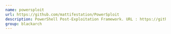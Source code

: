```yaml
---
name: powersploit
url: https://github.com/mattifestation/PowerSploit
description: PowerShell Post-Exploitation Framework. URL : https://github.com/mattifestation/PowerSploit Groups : blackarch blackarch-exploitation blackarch-windows
group: blackarch
---
```

